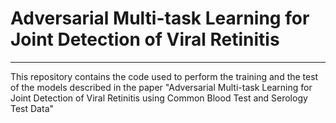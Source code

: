 # Adversarial Multi-task Learning for Joint Detection of Viral Retinitis
---
This repository contains the code used to perform the training and the test of the models described in the paper "Adversarial Multi-task Learning for Joint Detection of Viral Retinitis using Common Blood Test and Serology Test Data"